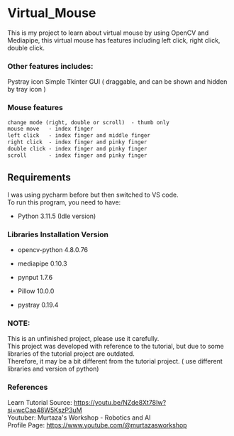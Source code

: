 # Virtual_Mouse
This is my project to learn about virtual mouse by using OpenCV and Mediapipe, this virtual mouse has features including left click, right click, double click.

### Other features includes:
Pystray icon
Simple Tkinter GUI ( draggable, and can be shown and hidden by tray icon ) 

### Mouse features
```md
change mode (right, double or scroll)  - thumb only 
mouse move   - index finger 
left click   - index finger and middle finger
right click  - index finger and pinky finger
double click - index finger and pinky finger
scroll       - index finger and pinky finger
```

## Requirements
I was using pycharm before but then switched to VS code. \
To run this program, you need to have:
- Python 3.11.5 (Idle version)

### Libraries Installation Version
- opencv-python         4.8.0.76
- mediapipe             0.10.3

- pynput                1.7.6
- Pillow                10.0.0
- pystray               0.19.4

### NOTE: 
This is an unfinished project, please use it carefully. \
This project was developed with reference to the tutorial, but due to some libraries of the tutorial project are outdated. \
Therefore, it may be a bit different from the tutorial project. ( use different libraries and version of python)

### References
Learn Tutorial Source: https://youtu.be/NZde8Xt78Iw?si=wcCaa48W5KszP3uM  \
Youtuber: Murtaza's Workshop - Robotics and AI  \
Profile Page: https://www.youtube.com/@murtazasworkshop 
